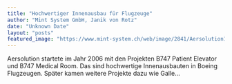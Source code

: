 ```yaml
---
title: "Hochwertiger Innenausbau für Flugzeuge"
author: "Mint System GmbH, Janik von Rotz"
date: "Unknown Date"
layout: "posts"
featured_image: "https://www.mint-system.ch/web/image/2841/Aersolution1.jpg"
---
```


Aersolution startete im Jahr 2006 mit den Projekten B747 Patient Elevator und B747 Medical Room. Das sind hochwertige Innenausbauten in Boeing Flugzeugen.  Später kamen weitere Projekte dazu wie Galle...

